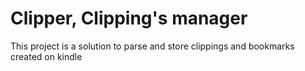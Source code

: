 # Clipper, Clipping's manager

This project is a solution to parse and store clippings and bookmarks created on kindle
